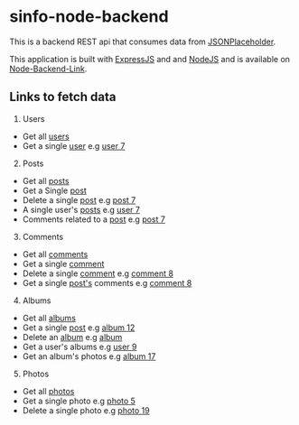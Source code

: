 # sinfo-node-backend

This is a backend REST api that consumes data from [JSONPlaceholder](https://jsonplaceholder.typicode.com/).

This application is built with [ExpressJS](https://expressjs.com/) and and [NodeJS](https://nodejs.org/) and is available on [Node-Backend-Link](link.to.heroku.project).

## Links to fetch data
1. Users
- Get all [users](/users)
- Get a single [user](/users/id) e.g [user 7]()

2. Posts
- Get all [posts](/posts) 
- Get a Single [post](/post/id)
- Delete a single [post](/delete_posts/id) e.g [post 7](post/id)
- A single user's [posts](/user_posts/id) e.g [user 7](/users/id)
- Comments related to a [post](/post_comments/id) e.g [post 7](post/id)

3. Comments
- Get all [comments](/comments)
- Get a single [comment](/comments/id)
- Delete a single [comment](/delete_comments/comment_id) e.g [comment 8](/comments/id)
- Get a single [post's]() comments e.g [comment 8](/comments/id)

4. Albums
- Get all [albums](/albums)
- Get a single [post](/albums/id) e.g [album 12](/albums/id)
- Delete an [album]() e.g [album](delete_albums/id)
- Get a user's albums e.g [user 9](/user_albums/id)
- Get an album's photos e.g [album 17](/album_photos/id)

5. Photos
- Get all [photos](/photos)
- Get a single photo e.g [photo 5](/photos/id)
- Delete a single photo e.g [photo 19](/delete_photos/id)

